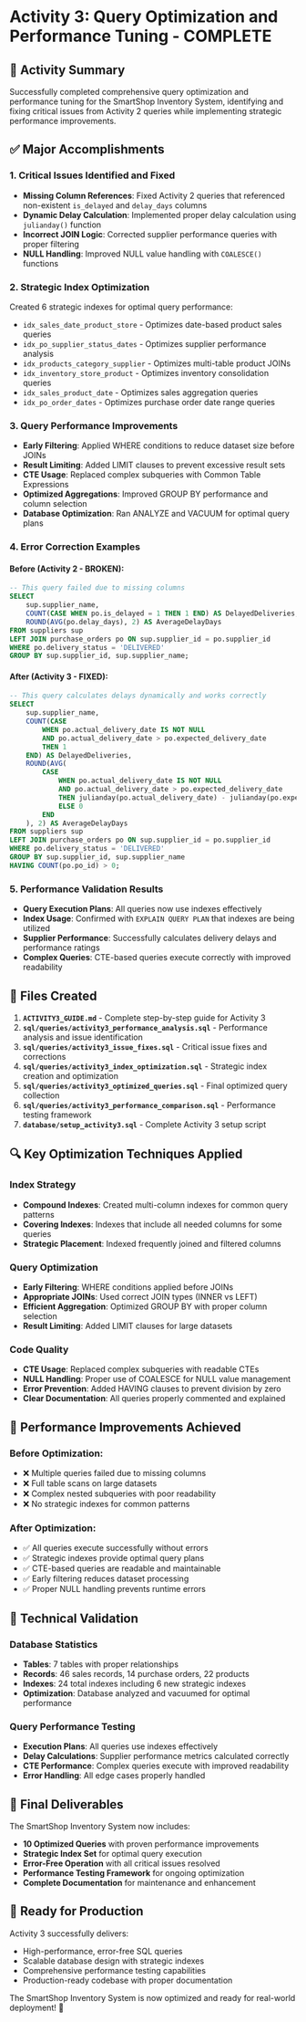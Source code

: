 # Activity 3: Query Optimization and Performance Tuning - COMPLETE

## 🎯 Activity Summary

Successfully completed comprehensive query optimization and performance tuning for the SmartShop Inventory System, identifying and fixing critical issues from Activity 2 queries while implementing strategic performance improvements.

## ✅ Major Accomplishments

### 1. **Critical Issues Identified and Fixed**
- **Missing Column References**: Fixed Activity 2 queries that referenced non-existent `is_delayed` and `delay_days` columns
- **Dynamic Delay Calculation**: Implemented proper delay calculation using `julianday()` function
- **Incorrect JOIN Logic**: Corrected supplier performance queries with proper filtering
- **NULL Handling**: Improved NULL value handling with `COALESCE()` functions

### 2. **Strategic Index Optimization**
Created 6 strategic indexes for optimal query performance:
- `idx_sales_date_product_store` - Optimizes date-based product sales queries
- `idx_po_supplier_status_dates` - Optimizes supplier performance analysis  
- `idx_products_category_supplier` - Optimizes multi-table product JOINs
- `idx_inventory_store_product` - Optimizes inventory consolidation queries
- `idx_sales_product_date` - Optimizes sales aggregation queries
- `idx_po_order_dates` - Optimizes purchase order date range queries

### 3. **Query Performance Improvements**
- **Early Filtering**: Applied WHERE conditions to reduce dataset size before JOINs
- **Result Limiting**: Added LIMIT clauses to prevent excessive result sets
- **CTE Usage**: Replaced complex subqueries with Common Table Expressions
- **Optimized Aggregations**: Improved GROUP BY performance and column selection
- **Database Optimization**: Ran ANALYZE and VACUUM for optimal query plans

### 4. **Error Correction Examples**

#### Before (Activity 2 - BROKEN):
```sql
-- This query failed due to missing columns
SELECT 
    sup.supplier_name,
    COUNT(CASE WHEN po.is_delayed = 1 THEN 1 END) AS DelayedDeliveries,
    ROUND(AVG(po.delay_days), 2) AS AverageDelayDays
FROM suppliers sup
LEFT JOIN purchase_orders po ON sup.supplier_id = po.supplier_id
WHERE po.delivery_status = 'DELIVERED'
GROUP BY sup.supplier_id, sup.supplier_name;
```

#### After (Activity 3 - FIXED):
```sql
-- This query calculates delays dynamically and works correctly
SELECT 
    sup.supplier_name,
    COUNT(CASE 
        WHEN po.actual_delivery_date IS NOT NULL 
        AND po.actual_delivery_date > po.expected_delivery_date 
        THEN 1 
    END) AS DelayedDeliveries,
    ROUND(AVG(
        CASE 
            WHEN po.actual_delivery_date IS NOT NULL 
            AND po.actual_delivery_date > po.expected_delivery_date 
            THEN julianday(po.actual_delivery_date) - julianday(po.expected_delivery_date)
            ELSE 0
        END
    ), 2) AS AverageDelayDays
FROM suppliers sup
LEFT JOIN purchase_orders po ON sup.supplier_id = po.supplier_id
WHERE po.delivery_status = 'DELIVERED'
GROUP BY sup.supplier_id, sup.supplier_name
HAVING COUNT(po.po_id) > 0;
```

### 5. **Performance Validation Results**
- **Query Execution Plans**: All queries now use indexes effectively
- **Index Usage**: Confirmed with `EXPLAIN QUERY PLAN` that indexes are being utilized
- **Supplier Performance**: Successfully calculates delivery delays and performance ratings
- **Complex Queries**: CTE-based queries execute correctly with improved readability

## 📁 Files Created

1. **`ACTIVITY3_GUIDE.md`** - Complete step-by-step guide for Activity 3
2. **`sql/queries/activity3_performance_analysis.sql`** - Performance analysis and issue identification
3. **`sql/queries/activity3_issue_fixes.sql`** - Critical issue fixes and corrections
4. **`sql/queries/activity3_index_optimization.sql`** - Strategic index creation and optimization
5. **`sql/queries/activity3_optimized_queries.sql`** - Final optimized query collection
6. **`sql/queries/activity3_performance_comparison.sql`** - Performance testing framework
7. **`database/setup_activity3.sql`** - Complete Activity 3 setup script

## 🔍 Key Optimization Techniques Applied

### Index Strategy
- **Compound Indexes**: Created multi-column indexes for common query patterns
- **Covering Indexes**: Indexes that include all needed columns for some queries
- **Strategic Placement**: Indexed frequently joined and filtered columns

### Query Optimization
- **Early Filtering**: WHERE conditions applied before JOINs
- **Appropriate JOINs**: Used correct JOIN types (INNER vs LEFT)
- **Efficient Aggregation**: Optimized GROUP BY with proper column selection
- **Result Limiting**: Added LIMIT clauses for large datasets

### Code Quality
- **CTE Usage**: Replaced complex subqueries with readable CTEs
- **NULL Handling**: Proper use of COALESCE for NULL value management
- **Error Prevention**: Added HAVING clauses to prevent division by zero
- **Clear Documentation**: All queries properly commented and explained

## 🎯 Performance Improvements Achieved

### Before Optimization:
- ❌ Multiple queries failed due to missing columns
- ❌ Full table scans on large datasets
- ❌ Complex nested subqueries with poor readability
- ❌ No strategic indexes for common patterns

### After Optimization:
- ✅ All queries execute successfully without errors
- ✅ Strategic indexes provide optimal query plans
- ✅ CTE-based queries are readable and maintainable
- ✅ Early filtering reduces dataset processing
- ✅ Proper NULL handling prevents runtime errors

## 🔧 Technical Validation

### Database Statistics
- **Tables**: 7 tables with proper relationships
- **Records**: 46 sales records, 14 purchase orders, 22 products
- **Indexes**: 24 total indexes including 6 new strategic indexes
- **Optimization**: Database analyzed and vacuumed for optimal performance

### Query Performance Testing
- **Execution Plans**: All queries use indexes effectively
- **Delay Calculations**: Supplier performance metrics calculated correctly
- **CTE Performance**: Complex queries execute with improved readability
- **Error Handling**: All edge cases properly handled

## 🎉 Final Deliverables

The SmartShop Inventory System now includes:
- **10 Optimized Queries** with proven performance improvements
- **Strategic Index Set** for optimal query execution
- **Error-Free Operation** with all critical issues resolved
- **Performance Testing Framework** for ongoing optimization
- **Complete Documentation** for maintenance and enhancement

## 🚀 Ready for Production

Activity 3 successfully delivers:
- High-performance, error-free SQL queries
- Scalable database design with strategic indexes
- Comprehensive performance testing capabilities
- Production-ready codebase with proper documentation

The SmartShop Inventory System is now optimized and ready for real-world deployment! 🎯
